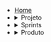 - [Home](/)
- <details><summary><a style="display: inline;">Projeto</summary></a>
  <ul>
    <li><details><summary><a style="display: inline;">Planejamento</summary></a>
      <ul>
      <li><a href="#/projeto/planejamento/tap">TAP</a></li>
       <li><a href="#/projeto/planejamento/planejamento">Planejamento</a></li>
       <li><a href="#/projeto/planejamento/roadmap">RoadMap do Projeto</a></li>
       <li><a href="#/projeto/planejamento/roadmapPapeis">RoadMap de Papéis</a></li>
       <li><a href="#/projeto/planejamento/cronograma_milestone">Cronograma de milestone </a></li>
       <li><a href="#/projeto/planejamento/risco">Plano de risco</a></li>
       <li><a href="#/projeto/planejamento/plano_gerenciamento_de_requisitos"> Plano de Gerenciamento de Requisitos </a><li>
       </ul>
    </details>
    <li><a href="#/projeto/arquitetura">Arquitetura</a></li>
  </ul>
  </details>
- <details><summary><a style="display: inline;">Sprints</summary></a>
  <ul>
    <li><details><summary><a style="display: inline;">01</summary></a>
      <ul>
      <li><a href="#/projeto/sprint/01/planejamento">Planejamento</a></li>
      <li><a href="#/projeto/sprint/01/resultado">Resultado</a></li>
      </ul>
  </details>
      <li><details><summary><a style="display: inline;">02</summary></a>
      <ul>
      <li><a href="#/projeto/sprint/02/planejamento">Planejamento</a></li>
      <li><a href="#/projeto/sprint/02/resultado">Resultado</a></li>
      </ul>
  </details>
  <li><details><summary><a style="display: inline;">03</summary></a>
      <ul>
      <li><a href="#/projeto/sprint/03/planejamento">Planejamento</a></li>
      <li><a href="#/projeto/sprint/03/resultado">Resultado</a></li>
      </ul>
  </details>
  <li><details><summary><a style="display: inline;">04</summary></a>
      <ul>
      <li><a href="#/projeto/sprint/04/planejamento">Planejamento</a></li>
      <li><a href="#/projeto/sprint/04/resultado">Resultado</a></li>
      </ul>
  </details>
  <li><details><summary><a style="display: inline;">05</summary></a>
      <ul>
      <li><a href="#/projeto/sprint/05/planejamento">Planejamento</a></li>
      <li><a href="#/projeto/sprint/05/resultado">Resultado</a></li>
      </ul>
  </details>
  <li><details><summary><a style="display: inline;">06</summary></a>
      <ul>
      <li><a href="#/projeto/sprint/06/planejamento">Planejamento</a></li>
      <li><a href="#/projeto/sprint/06/resultado">Resultado</a></li>
      </ul>
  </details>
  </ul>
  </details>
- <details><summary><a style="display: inline;">Produto</summary></a>
  <ul>
    <li><a href="#/produto/visao">Visão</a>
  </ul>
  </details>